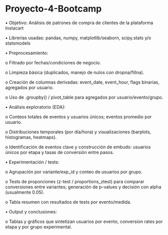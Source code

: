 # Proyecto-4-Bootcamp

•	Objetivo: Análisis de patrones de compra de clientes de la plataforma Instacart

•	Librerías usadas: pandas, numpy, matplotlib/seaborn, scipy.stats y/o statsmodels

•	Preprocesamiento:

  o	Filtrado por fechas/condiciones de negocio.

  o	Limpieza básica (duplicados, manejo de nulos con dropna/fillna).

  o	Creación de columnas derivadas: event_date, event_hour, flags binarias, agregados por usuario.

  o	Uso de .groupby() / pivot_table para agregados por usuario/evento/grupo.

•	Análisis exploratorio (EDA):

  o	Conteos totales de eventos y usuarios únicos; eventos promedio por usuario.

  o	Distribuciones temporales (por día/hora) y visualizaciones (barplots, histogramas, heatmaps).

  o	Identificación de eventos clave y construcción de embudo: usuarios únicos por etapa y tasas de conversión entre pasos.

•	Experimentación / tests:

  o	Agrupación por variante/exp_id y conteo de usuarios por grupo.

  o	Tests de proporciones (z-test / proportions_ztest) para comparar conversiones entre variantes; generación de p-values y decisión con alpha (usualmente 0.05).

  o	Tabla resumen con resultados de tests por evento/medida.

•	Output y conclusiones:

  o	Tablas y gráficos que sintetizan usuarios por evento, conversion rates por etapa y por grupo experimental.
